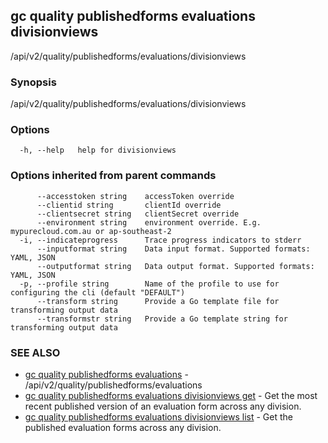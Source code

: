 ## gc quality publishedforms evaluations divisionviews

/api/v2/quality/publishedforms/evaluations/divisionviews

### Synopsis

/api/v2/quality/publishedforms/evaluations/divisionviews

### Options

```
  -h, --help   help for divisionviews
```

### Options inherited from parent commands

```
      --accesstoken string    accessToken override
      --clientid string       clientId override
      --clientsecret string   clientSecret override
      --environment string    environment override. E.g. mypurecloud.com.au or ap-southeast-2
  -i, --indicateprogress      Trace progress indicators to stderr
      --inputformat string    Data input format. Supported formats: YAML, JSON
      --outputformat string   Data output format. Supported formats: YAML, JSON
  -p, --profile string        Name of the profile to use for configuring the cli (default "DEFAULT")
      --transform string      Provide a Go template file for transforming output data
      --transformstr string   Provide a Go template string for transforming output data
```

### SEE ALSO

* [gc quality publishedforms evaluations](gc_quality_publishedforms_evaluations.html)	 - /api/v2/quality/publishedforms/evaluations
* [gc quality publishedforms evaluations divisionviews get](gc_quality_publishedforms_evaluations_divisionviews_get.html)	 - Get the most recent published version of an evaluation form across any division.
* [gc quality publishedforms evaluations divisionviews list](gc_quality_publishedforms_evaluations_divisionviews_list.html)	 - Get the published evaluation forms across any division.


